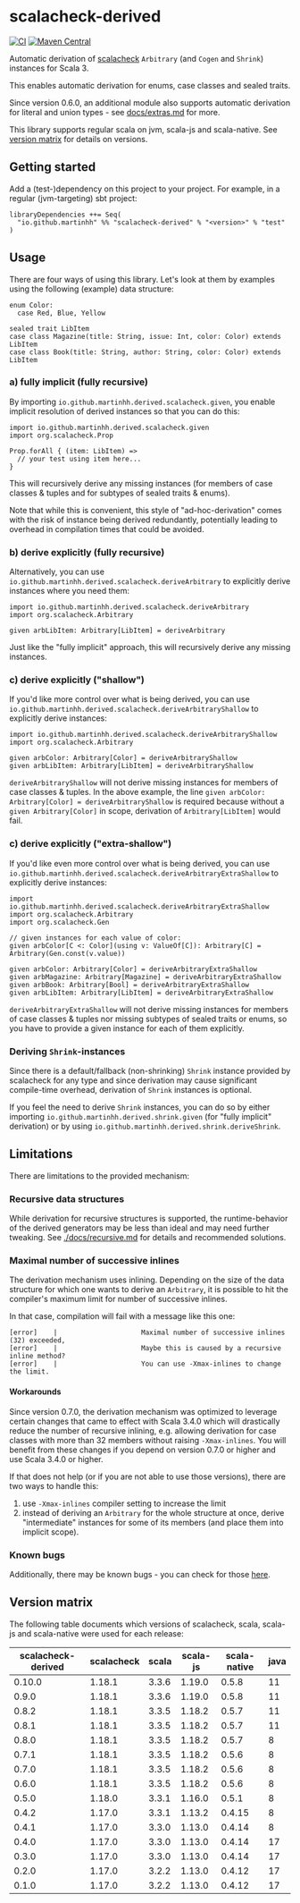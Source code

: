 # scalacheck-derived

[![CI](https://github.com/martinhh/scalacheck-derived/actions/workflows/ci.yml/badge.svg?branch=main)](https://github.com/MartinHH/scalacheck-derived/actions/workflows/ci.yml?query=branch%3Amain) [![Maven Central](https://maven-badges.sml.io/sonatype-central/io.github.martinhh/scalacheck-derived_3/badge.svg?version=0.10.0)](https://maven-badges.sml.io/sonatype-central/io.github.martinhh/scalacheck-derived_3?version=0.10.0)

Automatic derivation of [scalacheck](https://github.com/typelevel/scalacheck) `Arbitrary` (and `Cogen` and `Shrink`)
instances for Scala 3.

This enables automatic derivation for enums, case classes and sealed traits.

Since version 0.6.0, an additional module also supports automatic derivation for literal and union types - see
[docs/extras.md](docs/extras.md) for more.

This library supports regular scala on jvm, scala-js and scala-native. See
[version matrix](#version-matrix) for details on versions.

## Getting started

Add a (test-)dependency on this project to your project. For example, in a regular (jvm-targeting)
sbt project:

```
libraryDependencies ++= Seq(
  "io.github.martinhh" %% "scalacheck-derived" % "<version>" % "test"
)
```

## Usage

There are four ways of using this library. Let's look at them by examples using the following
(example) data structure:

```
enum Color:
  case Red, Blue, Yellow

sealed trait LibItem
case class Magazine(title: String, issue: Int, color: Color) extends LibItem
case class Book(title: String, author: String, color: Color) extends LibItem
```

### a) fully implicit (fully recursive)

By importing `io.github.martinhh.derived.scalacheck.given`, you enable implicit resolution of
derived instances so that you can do this:

```
import io.github.martinhh.derived.scalacheck.given
import org.scalacheck.Prop

Prop.forAll { (item: LibItem) =>
  // your test using item here...
}
```

This will recursively derive any missing instances (for members of case classes & tuples and for subtypes of sealed
traits & enums).

Note that while this is convenient, this style of "ad-hoc-derivation" comes with the risk of instance being derived
redundantly, potentially leading to overhead in compilation times that could be avoided.

### b) derive explicitly (fully recursive)

Alternatively, you can use `io.github.martinhh.derived.scalacheck.deriveArbitrary` to explicitly
derive instances where you need them:

```
import io.github.martinhh.derived.scalacheck.deriveArbitrary
import org.scalacheck.Arbitrary

given arbLibItem: Arbitrary[LibItem] = deriveArbitrary
```

Just like the "fully implicit" approach, this will recursively derive any missing instances.

### c) derive explicitly ("shallow")

If you'd like more control over what is being derived, you can use 
`io.github.martinhh.derived.scalacheck.deriveArbitraryShallow` to explicitly
derive instances:

```
import io.github.martinhh.derived.scalacheck.deriveArbitraryShallow
import org.scalacheck.Arbitrary

given arbColor: Arbitrary[Color] = deriveArbitraryShallow
given arbLibItem: Arbitrary[LibItem] = deriveArbitraryShallow
```

`deriveArbitraryShallow` will not derive missing instances for members of case classes & tuples. In the above example,
the line `given arbColor: Arbitrary[Color] = deriveArbitraryShallow` is required because without a 
`given Arbitrary[Color]` in scope, derivation of `Arbitrary[LibItem]` would fail.

### c) derive explicitly ("extra-shallow")

If you'd like even more control over what is being derived, you can use
`io.github.martinhh.derived.scalacheck.deriveArbitraryExtraShallow` to explicitly
derive instances:

```
import io.github.martinhh.derived.scalacheck.deriveArbitraryExtraShallow
import org.scalacheck.Arbitrary
import org.scalacheck.Gen

// given instances for each value of color:
given arbColor[C <: Color](using v: ValueOf[C]): Arbitrary[C] = Arbitrary(Gen.const(v.value))

given arbColor: Arbitrary[Color] = deriveArbitraryExtraShallow
given arbMagazine: Arbitrary[Magazine] = deriveArbitraryExtraShallow
given arbBook: Arbitrary[Bool] = deriveArbitraryExtraShallow
given arbLibItem: Arbitrary[LibItem] = deriveArbitraryExtraShallow
```

`deriveArbitraryExtraShallow` will not derive missing instances for members of case classes & tuples nor missing
subtypes of sealed traits or enums, so you have to provide a given instance for each of them explicitly.

### Deriving `Shrink`-instances

Since there is a default/fallback (non-shrinking) `Shrink` instance provided by scalacheck for any type and since
derivation may cause significant compile-time overhead, derivation of `Shrink` instances is optional.

If you feel the need to derive `Shrink` instances, you can do so by either importing
`io.github.martinhh.derived.shrink.given` (for "fully implicit" derivation) or by using
`io.github.martinhh.derived.shrink.deriveShrink`.

## Limitations

There are limitations to the provided mechanism:

### Recursive data structures

While derivation for recursive structures is supported, the runtime-behavior of the derived generators
may be less than ideal and may need further tweaking. See [./docs/recursive.md](./docs/recursive.md) for
details and recommended solutions.

### Maximal number of successive inlines

The derivation mechanism uses inlining. Depending on the size of the data structure for which one
wants to derive an `Arbitrary`, it is possible to hit the compiler's maximum limit for number of
successive inlines.

In that case, compilation will fail with a message like this one:

```
[error]    |                     Maximal number of successive inlines (32) exceeded,
[error]    |                     Maybe this is caused by a recursive inline method?
[error]    |                     You can use -Xmax-inlines to change the limit.
```

#### Workarounds

Since version 0.7.0, the derivation mechanism was optimized to leverage certain changes that came to effect
with Scala 3.4.0 which will drastically reduce the number of recursive inlining,
e.g. allowing derivation for case classes with more than 32 members without raising `-Xmax-inlines`.
You will benefit from these changes if you depend on version 0.7.0 or higher and use Scala 3.4.0 or higher.

If that does not help (or if you are not able to use those versions), there are two ways to handle this:

1. use `-Xmax-inlines` compiler setting to increase the limit
2. instead of deriving an `Arbitrary` for the whole structure at once, derive "intermediate"
   instances for some of its members (and place them into implicit scope).

### Known bugs

Additionally, there may be known bugs - you can check for those [here](https://github.com/MartinHH/scalacheck-derived/issues?q=is%3Aissue%20state%3Aopen%20label%3Abug).

## Version matrix

The following table documents which versions of scalacheck, scala, scala-js and scala-native were
used for each release:

| scalacheck-derived | scalacheck | scala | scala-js | scala-native | java |
|--------------------|------------|-------|----------|--------------|------|
| 0.10.0             | 1.18.1     | 3.3.6 | 1.19.0   | 0.5.8        | 11   |
| 0.9.0              | 1.18.1     | 3.3.6 | 1.19.0   | 0.5.8        | 11   |
| 0.8.2              | 1.18.1     | 3.3.5 | 1.18.2   | 0.5.7        | 11   |
| 0.8.1              | 1.18.1     | 3.3.5 | 1.18.2   | 0.5.7        | 11   |
| 0.8.0              | 1.18.1     | 3.3.5 | 1.18.2   | 0.5.7        | 8    |
| 0.7.1              | 1.18.1     | 3.3.5 | 1.18.2   | 0.5.6        | 8    |
| 0.7.0              | 1.18.1     | 3.3.5 | 1.18.2   | 0.5.6        | 8    |
| 0.6.0              | 1.18.1     | 3.3.5 | 1.18.2   | 0.5.6        | 8    |
| 0.5.0              | 1.18.0     | 3.3.1 | 1.16.0   | 0.5.1        | 8    |
| 0.4.2              | 1.17.0     | 3.3.1 | 1.13.2   | 0.4.15       | 8    |
| 0.4.1              | 1.17.0     | 3.3.0 | 1.13.0   | 0.4.14       | 8    |
| 0.4.0              | 1.17.0     | 3.3.0 | 1.13.0   | 0.4.14       | 17   |
| 0.3.0              | 1.17.0     | 3.3.0 | 1.13.0   | 0.4.14       | 17   |
| 0.2.0              | 1.17.0     | 3.2.2 | 1.13.0   | 0.4.12       | 17   |
| 0.1.0              | 1.17.0     | 3.2.2 | 1.13.0   | 0.4.12       | 17   |
